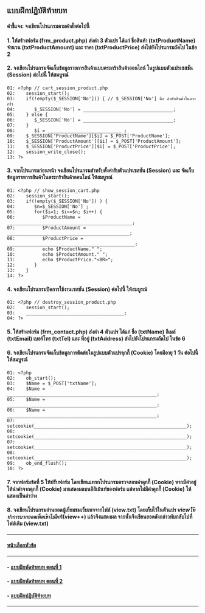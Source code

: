 ## แบบฝึกปฏิบัติท้ายบท
#### คำชี้แจง: จงเขียนโปรแกรมตามคำสั่งต่อไปนี้

#### 1. ให้สร้างฟอร์ม (frm_product.php) ส่งค่า 3 ตัวแปร ได้แก่ ชื่อสินค้า (txtProductName) จำนวน (txtProductAmount) และ ราคา (txtProductPrice) ส่งไปยังโปรแกรมถัดไป ในข้อ 2

#### 2.	จงเขียนโปรแกรมจัดเก็บข้อมูลรายการสินค้าแบบตระกร้าสินค้าออนไลน์ ในรูปแบบตัวแปรเซสชัน (Session) ต่อไปนี้ ให้สมบูรณ์
```
01:	<?php // cart_session_product.php
02:	   session_start();
03:	   if(!empty($_SESSION['No'])) { // $_SESSION['No'] คือ ลำดับสินค้าในตระกร้า
04:	      $_SESSION['No'] = _________________________________;
05:	   } else {
06:	      $_SESSION['No'] = _________________________________;
07:	   }
08:	      $i = ___________________________ ;
09:	   $_SESSION['ProductName'][$i] = $_POST['ProductName'];
10:	   $_SESSION['ProductAmount'][$i] = $_POST['ProductAmount'];
11:	   $_SESSION['ProductPrice'][$i] = $_POST['ProductPrice'];
12:	   session_write_close();
13:	?>
```

#### 3.	จากโปรแกรมก่อนหน้า จงเขียนโปรแกรมสำหรับตั้งค่ารับตัวแปรเซสชัน (Session) และ จัดเก็บข้อมูลรายการสินค้าในตระกร้าสินค้าออนไลน์ ให้สมบูรณ์ 
```
01:	<?php // show_session_cart.php
02:	   session_start();
03:	   if(!empty($_SESSION['No']) ) {
04:	      $n=$_SESSION['No'] ;
05:	      for($i=1; $i<=$n; $i++) {
06:	         $ProductName = ______________________________________________;
07:	         $ProductAmount = _____________________________________________;
08:	         $ProductPrice = _______________________________________________;
09:	         echo $ProductName." ";
10:	         echo $ProductAmount." ";
11:	         echo $ProductPrice."<BR>";
12:	      }
13:	   }
14:	?>
```

#### 4. จงเขียนโปรแกรมปิดการใช้งานเซสชัน (Session) ต่อไปนี้ ให้สมบูรณ์ 
```
01:	<?php // destroy_session_product.php
02:	   session_start();
03:	   ____________________________________;
04:	?>
```

#### 5.	ให้สร้างฟอร์ม (frm_contact.php) ส่งค่า 4 ตัวแปร ได้แก่ ชื่อ (txtName) อีเมล์ (txtEmail) เบอร์โทร (txtTel) และ ที่อยู่ (txtAddress) ส่งไปยังโปรแกรมถัดไป ในข้อ 6

#### 6.	จงเขียนโปรแกรมจัดเก็บข้อมูลการติดต่อในรูปแบบตัวแปรคุกกี้ (Cookie) โดยมีอายุ 1 วัน ต่อไปนี้ ให้สมบูรณ์ 
```
01:	<?php
02:	   ob_start();
03:	   $Name = $_POST['txtName'];
04:	   $Name = _______________________________________________________;
05:	   $Name = _______________________________________________________;
06:	   $Name = _______________________________________________________;
07:	   setcookie(________________________________________________________);
08:	   setcookie(________________________________________________________);
07:	   setcookie(________________________________________________________);
08:	   setcookie(________________________________________________________);
09:	   ob_end_flush();
10:	?>
```
#### 7. จากฟอร์มข้อที่ 5 ให้ปรับฟอร์ม โดยเขียนแทรกโปรแกรมตรวจสอบค่าคุกกี้ (Cookie) หากมีค่าอยู่ให้นำค่าจากคุกกี้ (Cookie) มาแสดงผลบนอิลิเม้นท์ของฟอร์ม แต่หากไม่มีค่าคุกกี้ (Cookie) ให้แสดงเป็นค่าว่าง

#### 8. จงเขียนโปรแกรมอ่านยอดผู้เยี่ยมชมเว็บเพจจากไฟล์ (view.txt) โดยเก็บไว้ในตัวแปร $view ให้ทำการบวกยอดเพิ่มเข้าไปอีก 1  ($view++) แล้วจึงแสดงผล จากนั้นจึงเขียนยอดดังกล่าวทับกลับไปที่ไฟล์เดิม (view.txt)

---
#### [หน้าเลือกหัวข้อ](README.md)
---
#### - [แบบฝึกหัดท้ายบท ตอนที่ 1](0630.md)
#### - [แบบฝึกหัดท้ายบท ตอนที่ 2](0650.md)
#### - [แบบฝึกปฏิบัติท้ายบท](0670.md)
---